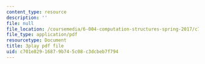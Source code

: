 ```yaml
---
content_type: resource
description: ''
file: null
file_location: /coursemedia/6-004-computation-structures-spring-2017/c701e82916879b745c08c3dcbeb7f794_qyBuzeUYs2M.pdf
file_type: application/pdf
resourcetype: Document
title: 3play pdf file
uid: c701e829-1687-9b74-5c08-c3dcbeb7f794
---
```


